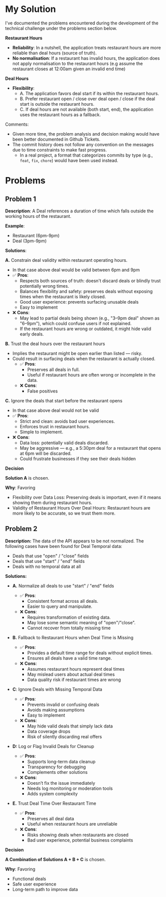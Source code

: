 # My Solution

I've documented the problems encountered during the development of the technical challenge under the problems section below.

**Restaurant Hours**
- **Reliability**: In a nutshell, the application treats restaurant hours are more reliable than deal hours (source of truth).
- **No normalisation**: If a restaurant has invalid hours, the application does not apply normalisation to the restaurant hours (e.g assume the restaurant closes at 12:00am given an invalid end time)

**Deal Hours**
- **Flexibility**:
  - A. The application favors deal start if its within the restaurant hours.
  - B. Prefer restaurant open / close over deal open / close if the deal start is outside the restaurant hours.
  - C. If deal hours are not available (both start, end), the application uses the restaurant hours as a fallback.


Comments:

- Given more time, the problem analysis and decision making would have been better documented in Github Tickets.
- The commit history does not follow any convention on the messages due to time constraints to make fast progress.
  - In a real project, a format that categorizes commits by type (e.g., `feat`, `fix`, `chore`) would have been used instead.


# Problems

## Problem 1

**Description**: A Deal references a duration of time which falls outside the working hours of the restaurant.

**Example**:
- Restaurant (6pm-9pm)
- Deal (3pm-9pm)

**Solutions**:
    
**A.** Constrain deal validity within restaurant operating hours.
- In that case above deal would be valid between 6pm and 9pm
- ✅ **Pros**:
  - Respects both sources of truth: doesn't discard deals or blindly trust potentially wrong times.
  - Balances flexibility and safety: preserves deals without exposing times when the restaurant is likely closed.
  - Good user experience: prevents surfacing unusable deals
  - Easy to implement
- ❌ **Cons**:
  - May lead to partial deals being shown (e.g., "3–9pm deal" shown as "6–9pm"), which could confuse users if not explained.
  - If the restaurant hours are wrong or outdated, it might hide valid early deals.

**B.** Trust the deal hours over the restaurant hours
- Implies the restaurant might be open earlier than listed — risky.
- Could result in surfacing deals when the restaurant is actually closed.
  - ✅ **Pros**:
    - Preserves all deals in full.
    - Useful if restaurant hours are often wrong or incomplete in the data.
  - ❌ **Cons**:
    - False positives

**C.** Ignore the deals that start before the restaurant opens
- In that case above deal would not be valid
- ✅ **Pros**:
  - Strict and clean: avoids bad user experiences.
  - Enforces trust in restaurant hours. 
  - Simple to implement.
- ❌ **Cons**:
  - Data loss: potentially valid deals discarded.
  - May be aggressive — e.g., a 5:30pm deal for a restaurant that opens at 6pm will be discarded.
  - Could frustrate businesses if they see their deals hidden

**Decision**

**Solution A** is chosen. 

**Why**: Favoring
- Flexibility over Data Loss: Preserving deals is important, even if it means showing them during restaurant hours.
- Validity of Restaurant Hours Over Deal Hours: Restaurant hours are more likely to be accurate, so we trust them more.

## Problem 2

**Description:** The data of the API appears to be not normalized. The following cases have been found for Deal Temporal data:

- Deals that use "open" / "close" fields
- Deals that use "start" / "end" fields
- Deals with no temporal data at all

**Solutions:**

- **A.** Normalize all deals to use "start" / "end" fields
  - ✅ **Pros**:
    - Consistent format across all deals.
    - Easier to query and manipulate.
  - ❌ **Cons**:
    - Requires transformation of existing data.
    - May lose some semantic meaning of "open"/"close".
    - Cannot recover from totally missing time
    
- **B.** Fallback to Restaurant Hours when Deal Time is Missing
  - ✅ **Pros**:
    - Provides a default time range for deals without explicit times.
    - Ensures all deals have a valid time range.
  - ❌ **Cons**:
    - Assumes restaurant hours represent deal times
    - May mislead users about actual deal times
    - Data quality risk if restaurant times are wrong
      
- **C**: Ignore Deals with Missing Temporal Data
  - ✅ **Pros**:
    - Prevents invalid or confusing deals
    - Avoids making assumptions
    - Easy to implement
  - ❌ **Cons**:
    - May hide valid deals that simply lack data
    - Data coverage drops
    - Risk of silently discarding real offers
      
- **D:** Log or Flag Invalid Deals for Cleanup
    - ✅ **Pros**:
      - Supports long-term data cleanup
      - Transparency for debugging
      - Complements other solutions
    - ❌ **Cons**:
      - Doesn’t fix the issue immediately
      - Needs log monitoring or moderation tools
      - Adds system complexity
        
- **E.** Trust Deal Time Over Restaurant Time
    - ✅ **Pros**:
        - Preserves all deal data
        - Useful when restaurant hours are unreliable
    - ❌ **Cons**:
        - Risks showing deals when restaurants are closed
        - Bad user experience, potential business complaints

**Decision**

**A Combination of Solutions A + B + C** is chosen.

**Why**: Favoring
- Functional deals
- Safe user experience
- Long-term path to improve data